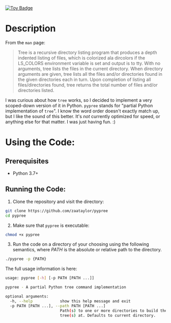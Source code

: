 <a href="https://project-types.github.io/#toy">
  <img src="https://img.shields.io/badge/project%20type-toy-blue" alt="Toy Badge"/>
</a>

# Description

From the `man` page:
> Tree is a recursive directory listing program that produces a depth indented listing of files, which is colorized ala dircolors if the LS_COLORS environment variable is set and output is to tty. With no arguments, tree lists the files in the current directory. When directory arguments are given, tree lists all the files and/or directories found in the given directories each in turn.  Upon completion of listing all files/directories found, tree returns the total number of files and/or directories listed.

I was curious about how `tree` works, so I decided to implement a very scoped-down version of it in Python. `pypree` stands for "partial Python implementation of `tree`". I know the word order doesn't exactly match up, but I like the sound of this better. It's _not_ currently optimized for speed, or anything else for that matter. I was just having fun. :)

# Using the Code:

## Prerequisites
- Python 3.7+

## Running the Code:
1. Clone the repository and visit the directory:
```bash
git clone https://github.com/zaataylor/pypree
cd pypree
```

2. Make sure that `pypree` is executable:
```bash
chmod +x pypree
```

3. Run the code on a directory of your choosing using the following semantics, where _PATH_ is the absolute or relative path to the directory.
```bash
./pypree -p {PATH}
```
The full usage information is here:
```bash
usage: pypree [-h] [-p PATH [PATH ...]]

pypree - A partial Python tree command implementation

optional arguments:
  -h, --help            show this help message and exit
  -p PATH [PATH ...], --path PATH [PATH ...]
                        Path(s) to one or more directories to build the
                        tree(s) at. Defaults to current directory.
```